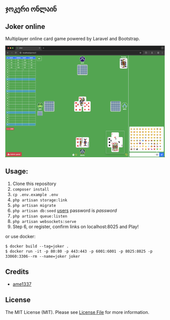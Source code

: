 ## ჯოკერი ონლაინ
## Joker online 

Multiplayer online card game powered by Laravel and Bootstrap.

<img src=joker.png />

## Usage:
1. Clone this repository
2. `composer install`
3. `cp .env.example .env`
4. `php artisan storage:link`
5. `php artisan migrate`
6. `php artisan db:seed` [users](database/seeds/DatabaseSeeder.php) password is _password_
7. `php artisan queue:listen`
8. `php artisan websockets:serve`
9. Step 6, or register, confirm links on localhost:8025 and Play!

or use docker:
```
$ docker build --tag=joker .
$ docker run -it -p 80:80 -p 443:443 -p 6001:6001 -p 8025:8025 -p 33060:3306--rm --name=joker joker
```
## Credits

- [ame1337](https://github.com/ame1337)

## License

The MIT License (MIT). Please see [License File](LICENSE.md) for more information.
